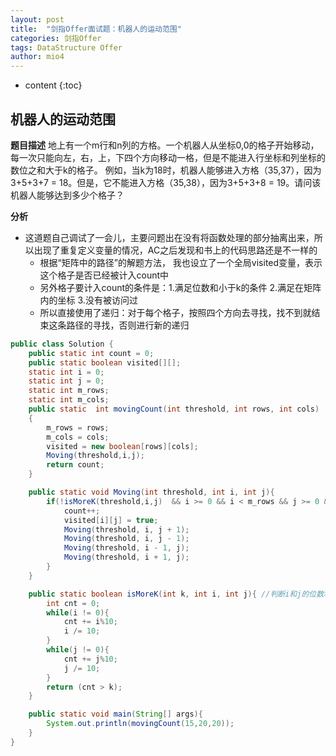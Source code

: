 ```yaml
---
layout: post
title:  "剑指Offer面试题：机器人的运动范围"
categories: 剑指Offer  
tags: DataStructure Offer 
author: mio4
---
```


* content
{:toc}






## 机器人的运动范围


**题目描述**
地上有一个m行和n列的方格。一个机器人从坐标0,0的格子开始移动，每一次只能向左，右，上，下四个方向移动一格，但是不能进入行坐标和列坐标的数位之和大于k的格子。 例如，当k为18时，机器人能够进入方格（35,37），因为3+5+3+7 = 18。但是，它不能进入方格（35,38），因为3+5+3+8 = 19。请问该机器人能够达到多少个格子？

**分析**

 - 这道题自己调试了一会儿，主要问题出在没有将函数处理的部分抽离出来，所以出现了重复定义变量的情况，AC之后发现和书上的代码思路还是不一样的
   - 根据“矩阵中的路径”的解题方法， 我也设立了一个全局visited变量，表示这个格子是否已经被计入count中
   - 另外格子要计入count的条件是：1.满足位数和小于k的条件 2.满足在矩阵内的坐标 3.没有被访问过
   - 所以直接使用了递归：对于每个格子，按照四个方向去寻找，找不到就结束这条路径的寻找，否则进行新的递归 

```java 
public class Solution {
	public static int count = 0;
	public static boolean visited[][];
	static int i = 0;
	static int j = 0;
	static int m_rows;
	static int m_cols;
	public static  int movingCount(int threshold, int rows, int cols)
	{
		m_rows = rows;
		m_cols = cols;
		visited = new boolean[rows][cols];
		Moving(threshold,i,j);
		return count;
	}

	public static void Moving(int threshold, int i, int j){
		if(!isMoreK(threshold,i,j)  && i >= 0 && i < m_rows && j >= 0 && j < m_cols && !visited[i][j]) { //位数和小于k，在矩阵内,没有被访问过
			count++;
			visited[i][j] = true;
			Moving(threshold, i, j + 1);
			Moving(threshold, i, j - 1);
			Moving(threshold, i - 1, j);
			Moving(threshold, i + 1, j);
		}
	}

	public static boolean isMoreK(int k, int i, int j){ //判断i和j的位数和是否大于K
		int cnt = 0;
		while(i != 0){
			cnt += i%10;
			i /= 10;
		}
		while(j != 0){
			cnt += j%10;
			j /= 10;
		}
		return (cnt > k);
	}

	public static void main(String[] args){
		System.out.println(movingCount(15,20,20));
	}
}

```